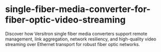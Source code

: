 # single-fiber-media-converter-for-fiber-optic-video-streaming
Discover how Versitron single fiber media converters support remote management, link aggregation, network resiliency, and high-quality video streaming over Ethernet transport for robust fiber optic networks.
